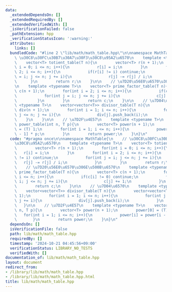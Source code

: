 ```yaml
---
data:
  _extendedDependsOn: []
  _extendedRequiredBy: []
  _extendedVerifiedWith: []
  _isVerificationFailed: false
  _pathExtension: hpp
  _verificationStatusIcon: ':warning:'
  attributes:
    links: []
  bundledCode: "#line 2 \"lib/math/math_table.hpp\"\n\nnamespace MathTable{\n    //\
    \ \u30C8\u30FC\u30B7\u30A7\u30F3\u30C8\u95A2\u6570\n    template <typename T>\n\
    \    vector<T> totient_table(T n){\n        vector<T> r(n + 1);\n        for(int\
    \ i = 0; i <= n; i++){\n            r[i] = i;\n        }\n        for(int i =\
    \ 2; i <= n; i++){\n            if(r[i] != i) continue;\n            for(int j\
    \ = i; j <= n; j += i){\n                r[j] -= r[j] / i;\n            }\n  \
    \      }\n        return r;\n    }\n\n    // \u7D20\u56E0\u6570\u306E\u500B\u6570\
    \n    template <typename T>\n    vector<T> prime_factor_table(T n){\n        vector<T>\
    \ c(n + 1);\n        for(int i = 2; i <= n; i++){\n            if(c[i] != 0) continue;\n\
    \            for(int j = i; j <= n; j += i){\n                c[j] += 1;\n   \
    \         }\n        }\n        return c;\n    }\n\n    // \u7D04\u6570\n    template\
    \ <typename T>\n    vector<vector<T>> divisor_table(T n){\n        vector<vector<T>>\
    \ div(n + 1);\n        for(int i = 1; i <= n; i++){\n            for(int j = i;\
    \ j <= n; j += i){\n                div[j].push_back(i);\n            }\n    \
    \    }\n    }\n\n    // \u7D2F\u4E57\n    template <typename T>\n    vector<T>\
    \ power_table(int n, T p){\n        vector<T> power(n + 1);\n        power[0]\
    \ = (T) 1;\n        for(int i = 1; i <= n; i++){\n            power[i] = power[i\
    \ - 1] * p;\n        }\n        return power;\n    }\n}\n"
  code: "#pragma once\n\nnamespace MathTable{\n    // \u30C8\u30FC\u30B7\u30A7\u30F3\
    \u30C8\u95A2\u6570\n    template <typename T>\n    vector<T> totient_table(T n){\n\
    \        vector<T> r(n + 1);\n        for(int i = 0; i <= n; i++){\n         \
    \   r[i] = i;\n        }\n        for(int i = 2; i <= n; i++){\n            if(r[i]\
    \ != i) continue;\n            for(int j = i; j <= n; j += i){\n             \
    \   r[j] -= r[j] / i;\n            }\n        }\n        return r;\n    }\n\n\
    \    // \u7D20\u56E0\u6570\u306E\u500B\u6570\n    template <typename T>\n    vector<T>\
    \ prime_factor_table(T n){\n        vector<T> c(n + 1);\n        for(int i = 2;\
    \ i <= n; i++){\n            if(c[i] != 0) continue;\n            for(int j =\
    \ i; j <= n; j += i){\n                c[j] += 1;\n            }\n        }\n\
    \        return c;\n    }\n\n    // \u7D04\u6570\n    template <typename T>\n\
    \    vector<vector<T>> divisor_table(T n){\n        vector<vector<T>> div(n +\
    \ 1);\n        for(int i = 1; i <= n; i++){\n            for(int j = i; j <= n;\
    \ j += i){\n                div[j].push_back(i);\n            }\n        }\n \
    \   }\n\n    // \u7D2F\u4E57\n    template <typename T>\n    vector<T> power_table(int\
    \ n, T p){\n        vector<T> power(n + 1);\n        power[0] = (T) 1;\n     \
    \   for(int i = 1; i <= n; i++){\n            power[i] = power[i - 1] * p;\n \
    \       }\n        return power;\n    }\n}\n"
  dependsOn: []
  isVerificationFile: false
  path: lib/math/math_table.hpp
  requiredBy: []
  timestamp: '2024-10-21 04:45:56+09:00'
  verificationStatus: LIBRARY_NO_TESTS
  verifiedWith: []
documentation_of: lib/math/math_table.hpp
layout: document
redirect_from:
- /library/lib/math/math_table.hpp
- /library/lib/math/math_table.hpp.html
title: lib/math/math_table.hpp
---
```

